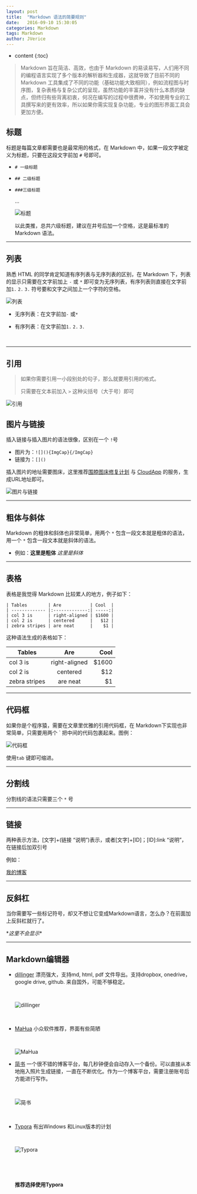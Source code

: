 ```yaml
---
layout: post
title:  "Markdown 语法的简要规则"
date:   2016-09-10 15:30:05
categories: Markdown
tags: Markdown
author: JVerice
---
```


* content
{:toc}

> Markdown 旨在简洁、高效，也由于 Markdown 的易读易写，人们用不同的编程语言实现了多个版本的解析器和生成器，这就导致了目前不同的 Markdown 工具集成了不同的功能（基础功能大致相同），例如流程图与时序图，复杂表格与复杂公式的呈现，虽然功能的丰富并没有什么本质的缺点，但终归有些背离初衷，何况在编写的过程中很费神，不如使用专业的工具撰写来的更有效率，所以如果你需实现复杂功能，专业的图形界面工具会更加方便。





## 标题

标题是每篇文章都需要也是最常用的格式，在 Markdown 中，如果一段文字被定义为标题，只要在这段文字前加 `#` 号即可。

* `# 一级标题`

* `## 二级标题`

* `###三级标题`

  ...

   ![标题](http://oda7fm1lk.bkt.clouddn.com/%E6%A0%87%E9%A2%98.png)

  以此类推，总共六级标题，建议在井号后加一个空格，这是最标准的 Markdown 语法。

---

## 列表

熟悉 HTML 的同学肯定知道有序列表与无序列表的区别，在 Markdown 下，列表的显示只需要在文字前加上 `-` 或 `*` 即可变为无序列表，有序列表则直接在文字前加`1.` `2.` `3.` 符号要和文字之间加上一个字符的空格。

 ![列表](http://oda7fm1lk.bkt.clouddn.com/%E5%88%97%E8%A1%A8.png)

- 无序列表：在文字前加`-` 或`*`

- 有序列表：在文字前加`1.` `2.` `3.`

  ​

---

## 引用

> 如果你需要引用一小段别处的句子，那么就要用引用的格式。
>
> 只需要在文本前加入 `>` 这种尖括号（大于号）即可

 ![引用](http://oda7fm1lk.bkt.clouddn.com/%E5%BC%95%E7%94%A8.png)

## 图片与链接

插入链接与插入图片的语法很像，区别在一个 `!`号

- 图片为：`![](){ImgCap}{/ImgCap}`
- 链接为：`[]()`

插入图片的地址需要图床，这里推荐[围脖图床修复计划](http://weibotuchuang.sinaapp.com) 与 [CloudApp](http://www.getcloudapp.com) 的服务，生成URL地址即可。

 

![图片与链接](http://oda7fm1lk.bkt.clouddn.com/%E5%9B%BE%E7%89%87%E4%B8%8E%E9%93%BE%E6%8E%A5.png)



---

## 粗体与斜体

Markdown 的粗体和斜体也非常简单，用两个 `*` 包含一段文本就是粗体的语法，用一个 `*` 包含一段文本就是斜体的语法。

* 例如：**这里是粗体** *这里是斜体*

---

## 表格

表格是我觉得 Markdown 比较累人的地方，例子如下：

```
| Tables        | Are           | Cool  |
| ------------- |:-------------:| -----:|
| col 3 is      | right-aligned | $1600 |
| col 2 is      | centered      |   $12 |
| zebra stripes | are neat      |    $1 |
```

这种语法生成的表格如下：

| Tables        |      Are      |  Cool |
| ------------- | :-----------: | ----: |
| col 3 is      | right-aligned | $1600 |
| col 2 is      |   centered    |   $12 |
| zebra stripes |   are neat    |    $1 |



---

## 代码框

如果你是个程序猿，需要在文章里优雅的引用代码框，在 Markdown下实现也非常简单，只需要用两个 ` 把中间的代码包裹起来。图例：



![代码框](http://oda7fm1lk.bkt.clouddn.com/%E4%BB%A3%E7%A0%81%E6%A1%86.png)



使用`tab` 键即可缩进。

***

## 分割线

分割线的语法只需要三个 `*` 号

***

## 链接

两种表示方法，[文字]+(链接 “说明”)表示，或者[文字]+[ID]；[ID]:link “说明”，在链接后加双引号

例如：

[我的博客](http://JVerice.github.io)



---

## 反斜杠

当你需要写一些标记符号，却又不想让它变成Markdown语言，怎么办？在前面加上反斜杠就行了。

\**这里不会显示**

***

## Markdown编辑器

* [dillinger](http://dillinger.io/) 漂亮强大，支持md, html, pdf 文件导出。支持dropbox, onedrive，google drive, github. 来自国外，可能不够稳定。

  ​

  ![dillinger](http://oda7fm1lk.bkt.clouddn.com/dillinger.png)

  ​

* [MaHua](http://mahua.jser.me/) 小众软件推荐，界面有些简陋

  ​

  ![MaHua](http://oda7fm1lk.bkt.clouddn.com/MaHua.png)


* [简书](http://www.jianshu.com/) 一个很不错的博客平台，每几秒钟便会自动存入一个备份。可以直接从本地拖入照片生成链接，一直在不断优化。作为一个博客平台，需要注册账号后方能进行写作。

  ​

  ![简书](http://oda7fm1lk.bkt.clouddn.com/%E7%AE%80%E4%B9%A6.png)

  ​

* [Typora](http://typora.io/) 有出Windows 和Linux版本的计划 

  ​

  ![Typora](http://oda7fm1lk.bkt.clouddn.com/Typora.png)

  ​

  ​

  **推荐选择使用Typora**